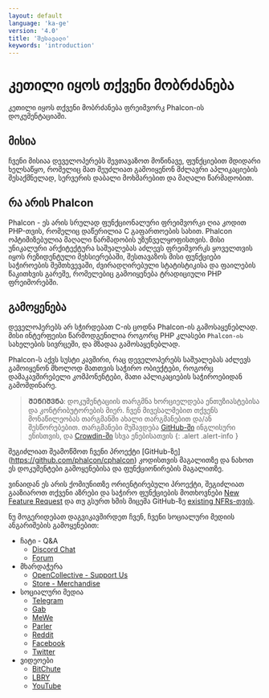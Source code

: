```yaml
---
layout: default
language: 'ka-ge'
version: '4.0'
title: 'შესავალი'
keywords: 'introduction'
---
```


# კეთილი იყოს თქვენი მობრძანება

კეთილი იყოს თქვენი მობრძანება ფრეიმვორკ Phalcon-ის დოკუმენტაციაში.

## მისია

ჩვენი მისიაა დეველოპერებს შევთავაზოთ მოწინავე, ფუნქციებით მდიდარი ხელსაწყო, რომელიც მათ შეუძლიათ გამოიყენონ მძლავრი აპლიკაციების შესაქმნელად, სერვერის დაბალი მოხმარებით და მაღალი წარმადობით.

## რა არის Phalcon

Phalcon - ეს არის სრულად ფუნქციონალური ფრეიმვორკი ღია კოდით PHP-თვის, რომელიც დაწერილია C გაფართოების სახით. Phalcon ოპტიმიზებულია მაღალი წარმადობის უზუნველყოფისთვის. მისი უნიკალური არქიტექტურა საშუალებას აძლევს ფრეიმვორკს ყოველთვის იყოს რეზიდენტული მეხსიერებაში, შესთავაზოს მისი ფუნქციები საჭიროების შემთხვევაში, ძვირადღირებული სტატისტიკისა და ფაილების წაკითხვის გარეშე, რომელებიც გამოიყენება ტრადიციული PHP ფრეიმორებში.

## გამოყენება

დეველოპერებს არ სჭირდებათ C-ის ცოდნა Phalcon-ის გამოსაყენებლად. მისი ინტერფეისი წარმოდგენილია როგორც PHP კლასები `Phalcon-ის` სახელების სივრცეში, და მზადაა გამოსაყენებლად.

Phalcon-ს აქვს სუსტი კავშირი, რაც დეველოპერებს საშუალებას აძლევს გამოიყენონ მხოლოდ მათთვის საჭირო ობიექტები, როგორც დამაკავშირებელი კომპონენტები, მათი აპლიკაციების საჭიროებიდან გამომდინარე.

> **ᲨᲔᲜᲘᲨᲕᲜᲐ**: დოკუმენტაციის თარგმნა ხორციელდება ენთუზიასტებისა და კონტრიბუტორების მიერ. ჩვენ მივესალმებით თქვენს მონაწილეობას თარგმანში ახალი თარგმანებით და/ან შესწორებებით.
თარგმანები მუშავდება [GitHub-ში](https://github.com/phalcon/docs) ინგლისური ენისთვის, და [Crowdin-ში](https://crowdin.com/project/phalcon-documentation) სხვა ენებისათვის
{: .alert .alert-info }

შეგიძლიათ შეამოწმოთ ჩვენი პროექტი [GitHub-ზე] (https://github.com/phalcon/cphalcon) კოდისთვის მაგალითზე და ნახოთ ეს დოკუმენტები გამოყენებისა და ფუნქციონირების მაგალითზე.

ვინაიდან ეს არის ქომიუნითზე ორიენტირებული პროექტი, შეგიძლიათ გააზიაროთ თქვენი აზრები და საჭირო ფუნქციების მოთხოვნები [New Feature Request](new-feature-request) და თუ გსურთ ხმის მიცემა GitHub-ზე [existing NFRs-თვის](new-feature-request-list).

ნუ მოგერიდებათ დაგვიკავშირდეთ ჩვენ, ჩვენი სოციალური მედიის ანგარიშების გამოყენებით:

- ჩატი - Q&A 
  - [Discord Chat](https://phalcon.io/discord)
  - [Forum](https://phalcon.io/forum)
- მხარდაჭერა 
  - [OpenCollective - Support Us](https://phalcon.io/fund)
  - [Store - Merchandise](https://phalcon.io/store)
- სოციალური მედია
  - [Telegram](https://phalcon.io/telegram)
  - [Gab](https://phalcon.io/gab)
  - [MeWe](https://phalcon.io/mewe)
  - [Parler](https://phalcon.io/parler)
  - [Reddit](https://phalcon.io/reddit)
  - [Facebook](https://phalcon.io/fb)
  - [Twitter](https://phalcon.io/t)
- ვიდეოები 
  - [BitChute](https://phalcon.io/bitchute)
  - [LBRY](https://phalcon.io/lbry)
  - [YouTube](https://phalcon.io/youtube)